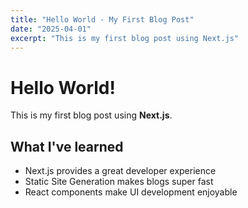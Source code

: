 ```yaml
---
title: "Hello World - My First Blog Post"
date: "2025-04-01"
excerpt: "This is my first blog post using Next.js"
---
```


# Hello World!

This is my first blog post using **Next.js**. 

## What I've learned

- Next.js provides a great developer experience
- Static Site Generation makes blogs super fast
- React components make UI development enjoyable